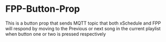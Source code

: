 # FPP-Button-Prop
This is a button prop that sends MQTT topic that both xSchedule and FPP will respond by moving to the Previous or next song in the current playlist when button one or two is pressed respectively 
